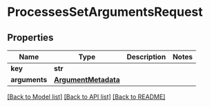 # ProcessesSetArgumentsRequest

## Properties
Name | Type | Description | Notes
------------ | ------------- | ------------- | -------------
**key** | **str** |  | 
**arguments** | [**ArgumentMetadata**](ArgumentMetadata.md) |  | 

[[Back to Model list]](../README.md#documentation-for-models) [[Back to API list]](../README.md#documentation-for-api-endpoints) [[Back to README]](../README.md)


